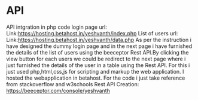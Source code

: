 # API
API intgration in php code
login page url:
Link:https://hosting.betahost.in/yeshvanth/index.php
List of users url:
Link:https://hosting.betahost.in/yeshvanth/data.php
As per the instruction i have designed the dummy login page and in the next page i have furnished the details of the list of users using the beeceptor  Rest API.By clicking the 
view button for each users we could be redirect to the next page where i just furnished the details of the user in a table using the Rest API.
For this i just used php,html,css,js for scripting and markup the web application.
I hosted the webapplication in betahost.
For the code i just take reference from stackoverflow and w3schools
Rest API Creation:
https://beeceptor.com/console/yeshvanth
